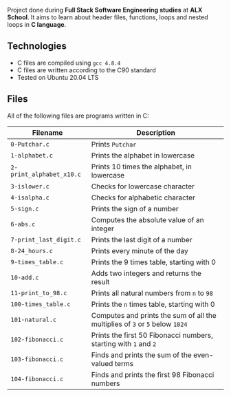 Project done during **Full Stack Software Engineering studies** at **ALX School**. It aims to learn about header files, functions, loops and nested loops in **C language**.
		
## Technologies		
* C files are compiled using `gcc 4.8.4`
* C files are written according to the C90 standard
* Tested on Ubuntu 20.04 LTS		

## Files		
All of the following files are programs written in C:

| Filename | Description |	
| -------- | ----------- |
| `0-Putchar.c` | Prints `Putchar` |		
| `1-alphabet.c` | Prints the alphabet in lowercase |
| `2-print_alphabet_x10.c` | Prints 10 times the alphabet, in lowercase |
| `3-islower.c` | Checks for lowercase character |
| `4-isalpha.c` | Checks for alphabetic character |
| `5-sign.c` | Prints the sign of a number |
| `6-abs.c` | Computes the absolute value of an integer |
| `7-print_last_digit.c` | Prints the last digit of a number |
| `8-24_hours.c` | Prints every minute of the day |
| `9-times_table.c` | Prints the 9 times table, starting with 0 |
| `10-add.c` | Adds two integers and returns the result |
| `11-print_to_98.c` | Prints all natural numbers from `n` to `98` |
| `100-times_table.c` | Prints the `n` times table, starting with 0 |
| `101-natural.c` | Computes and prints the sum of all the multiplies of `3` or `5` below `1024` |
| `102-fibonacci.c` | Prints the first 50 Fibonacci numbers, starting with `1` and `2` 
| `103-fibonacci.c` | Finds and prints the sum of the even-valued terms |
| `104-fibonacci.c` | Finds and prints the first 98 Fibonacci numbers |
